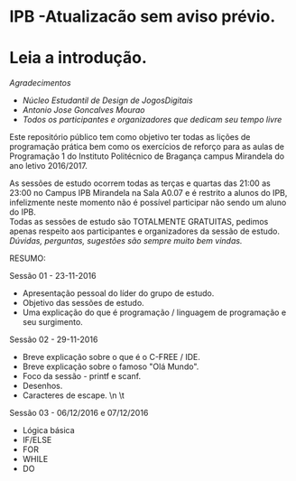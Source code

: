 # IPB -Atualizacão sem aviso prévio.
# Leia a introdução.

*Agradecimentos*  
+ *Núcleo Estudantil de Design de JogosDigitais*  
+ *Antonio Jose Goncalves Mourao*  
+ *Todos os participantes e organizadores que dedicam seu tempo livre*  

Este repositório público tem como objetivo ter todas as lições de programação prática bem como os exercícios de reforço para as aulas de Programação 1 do Instituto Politécnico de Bragança campus Mirandela do ano letivo 2016/2017.  

As sessões de estudo ocorrem todas as terças e quartas das 21:00 as 23:00 no Campus IPB Mirandela na Sala A0.07 e é restrito a alunos do IPB, infelizmente neste momento não é possível participar não sendo um aluno do IPB.  
Todas as sessões de estudo são TOTALMENTE GRATUITAS, pedimos apenas respeito aos participantes e organizadores da sessão de estudo.  
*Dúvidas, perguntas, sugestões são sempre muito bem vindas.*  

RESUMO:  
  
Sessão 01 - 23-11-2016  
+ Apresentação pessoal do líder do grupo de estudo.  
+ Objetivo das sessões de estudo.  
+ Uma explicação do que é programação / linguagem de programação e seu surgimento.  
    
Sessão 02 - 29-11-2016  
+ Breve explicação sobre o que é o C-FREE / IDE.  
+ Breve explicação sobre o famoso "Olá Mundo".  
+ Foco da sessão - printf e scanf.  
+ Desenhos.  
+ Caracteres de escape. \n \t  
  
Sessão 03 - 06/12/2016 e 07/12/2016  
+ Lógica básica  
+ IF/ELSE  
+ FOR  
+ WHILE  
+ DO  
